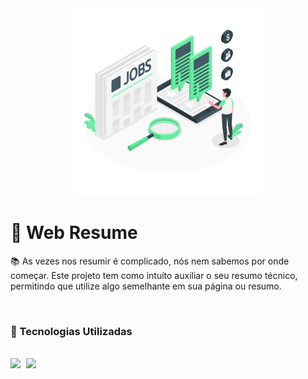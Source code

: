 <center><img src="assets/job.png" width="300px"></center>

# 📃 Web Resume

📚 As vezes nos resumir é complicado, nós nem sabemos por onde começar. Este projeto tem como intuíto auxiliar o seu resumo técnico, permitindo que utilize algo semelhante em sua página ou resumo.

<br>


### 📌 Tecnologias Utilizadas
<br>
<img src="https://img.shields.io/badge/CSS3-1572B6?style=for-the-badge&logo=css3&logoColor=white" height="26px" style="margin-right: 5px;">
<img src="https://img.shields.io/badge/HTML5-E34F26?style=for-the-badge&logo=html5&logoColor=white" height="26px">